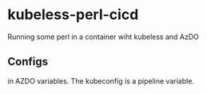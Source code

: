 # kubeless-perl-cicd
Running some perl in a container wiht kubeless and AzDO

## Configs
in AZDO variables. The kubeconfig is a pipeline variable.
